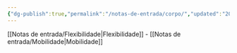 ```yaml
---
{"dg-publish":true,"permalink":"/notas-de-entrada/corpo/","updated":"2024-02-22T20:55:45.448-03:00"}
---
```


[[Notas de entrada/Flexibilidade\|Flexibilidade]]  - [[Notas de entrada/Mobilidade\|Mobilidade]]